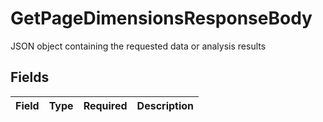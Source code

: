 # GetPageDimensionsResponseBody

JSON object containing the requested data or analysis results


## Fields

| Field       | Type        | Required    | Description |
| ----------- | ----------- | ----------- | ----------- |